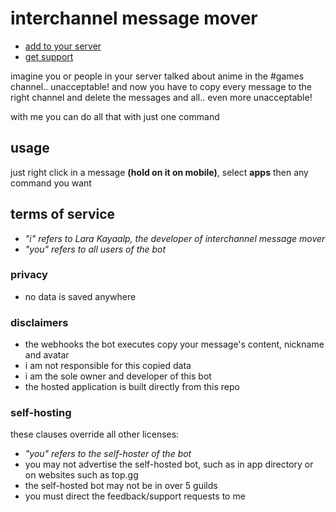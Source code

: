 # interchannel message mover

- [add to your server](https://discord.com/api/oauth2/authorize?client_id=925836652558057552&permissions=536945664&scope=bot%20applications.commands)
- [get support](https://discord.gg/6vAzfFj8xG)

imagine you or people in your server talked about anime in the #games channel.. unacceptable! and now you have to copy
every message to the right channel and delete the messages and all.. even more unacceptable!

with me you can do all that with just one command

## usage

just right click in a message __(hold on it on mobile)__, select __apps__ then any command you want

## terms of service

- *"i" refers to Lara Kayaalp, the developer of interchannel message mover*
- *"you" refers to all users of the bot*

### privacy

- no data is saved anywhere

### disclaimers

- the webhooks the bot executes copy your message's content, nickname and avatar
- i am not responsible for this copied data
- i am the sole owner and developer of this bot
- the hosted application is built directly from this repo

### self-hosting

these clauses override all other licenses:

- *"you" refers to the self-hoster of the bot*
- you may not advertise the self-hosted bot, such as in app directory or on websites such as top.gg
- the self-hosted bot may not be in over 5 guilds
- you must direct the feedback/support requests to me
